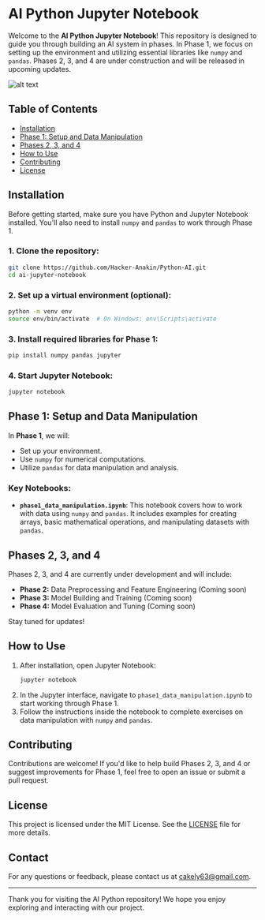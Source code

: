 # AI Python Jupyter Notebook

Welcome to the **AI Python Jupyter Notebook**! This repository is designed to guide you through building an AI system in phases. In Phase 1, we focus on setting up the environment and utilizing essential libraries like `numpy` and `pandas`. Phases 2, 3, and 4 are under construction and will be released in upcoming updates.

![alt text](https://www.damcogroup.com/wp-content/uploads/2023/12/python-for-ai-and-ml.jpg)

## Table of Contents

- [Installation](#installation)
- [Phase 1: Setup and Data Manipulation](#phase-1-setup-and-data-manipulation)
- [Phases 2, 3, and 4](#phases-2-3-and-4)
- [How to Use](#how-to-use)
- [Contributing](#contributing)
- [License](#license)

## Installation

Before getting started, make sure you have Python and Jupyter Notebook installed. You'll also need to install `numpy` and `pandas` to work through Phase 1.

### 1. Clone the repository:
```bash
git clone https://github.com/Hacker-Anakin/Python-AI.git
cd ai-jupyter-notebook
```

### 2. Set up a virtual environment (optional):
```bash
python -m venv env
source env/bin/activate  # On Windows: env\Scripts\activate
```

### 3. Install required libraries for Phase 1:
```bash
pip install numpy pandas jupyter
```

### 4. Start Jupyter Notebook:
```bash
jupyter notebook
```

## Phase 1: Setup and Data Manipulation

In **Phase 1**, we will:
- Set up your environment.
- Use `numpy` for numerical computations.
- Utilize `pandas` for data manipulation and analysis.

### Key Notebooks:
- **`phase1_data_manipulation.ipynb`**: This notebook covers how to work with data using `numpy` and `pandas`. It includes examples for creating arrays, basic mathematical operations, and manipulating datasets with `pandas`.

## Phases 2, 3, and 4

Phases 2, 3, and 4 are currently under development and will include:
- **Phase 2:** Data Preprocessing and Feature Engineering (Coming soon)
- **Phase 3:** Model Building and Training (Coming soon)
- **Phase 4:** Model Evaluation and Tuning (Coming soon)

Stay tuned for updates!

## How to Use

1. After installation, open Jupyter Notebook:
    ```bash
    jupyter notebook
    ```
2. In the Jupyter interface, navigate to `phase1_data_manipulation.ipynb` to start working through Phase 1.
3. Follow the instructions inside the notebook to complete exercises on data manipulation with `numpy` and `pandas`.

## Contributing

Contributions are welcome! If you'd like to help build Phases 2, 3, and 4 or suggest improvements for Phase 1, feel free to open an issue or submit a pull request.

## License

This project is licensed under the MIT License. See the [LICENSE](LICENSE) file for more details.

## Contact

For any questions or feedback, please contact us at [cakely63@gmail.com](mailto:cakely63@gmail.com).

---

Thank you for visiting the AI Python repository! We hope you enjoy exploring and interacting with our project.
